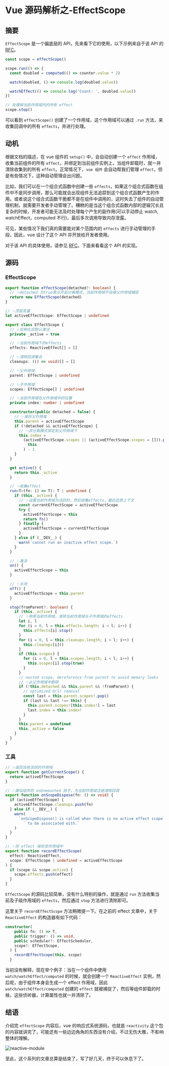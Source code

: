 # Vue 源码解析之-EffectScope

## 摘要

`EffectScope` 是一个偏底层的 API，先来看下它的使用，以下示例来自于该 API 的 [RFC](https://github.com/vuejs/rfcs/blob/master/active-rfcs/0041-reactivity-effect-scope.md)。

```js
const scope = effectScope()

scope.run(() => {
  const doubled = computed(() => counter.value * 2)

  watch(doubled, () => console.log(doubled.value))

  watchEffect(() => console.log('Count: ', doubled.value))
})

// 处理掉当前作用域内的所有 effect
scope.stop()
```

可以看到 `effectScope()` 创建了一个作用域，这个作用域可以通过 `.run` 方法，来收集回调中的所有 `effects`，并进行处理。

## 动机

根据文档的描述，在 vue 组件的 `setup()` 中，会自动创建一个 `effect` 作用域， 收集当前组件的所有 `effect`，并绑定到当前组件实例上，当组件卸载时，就一并清除收集到的所有 `effect`。正常情况下，`vue 组件` 会自动帮我们管理 `effect`，但是有些情况下，这种自动管理会出问题。

比如，我们可以在一个组合式函数中创建一些 `effects`，如果这个组合式函数在组件中不是同步调用，那么可能就会出现组件无法追踪到这个组合式函数产生的作用。或者说这个组合式函数干脆都不是在组件中调用的，这时失去了组件的自动管理机制，就需要开发者手动管理了。糟糕的是当这个组合式函数内部的逻辑冗长且复杂的时候，开发者可能无法及时处理每个产生的副作用(可以手动停止 watch, watchEffect，computed 不行)，最后多次调用导致内存泄露。

可见，某些情况下我们真的需要能对某个范围内的 `effects` 进行手动管理的手段，因此，vue 设计了这个 API 并开放给开发者使用。

对于该 API 的具体使用，请参见 [RFC](https://github.com/vuejs/rfcs/blob/master/active-rfcs/0041-reactivity-effect-scope.md)。下面来看看这个 API 的实现。

## 源码

### EffectScope

```ts
export function effectScope(detached?: boolean) {
  // ✨detached 为true表示开启分离模式，当前作用域不会被父作用域捕捉
  return new EffectScope(detached)
}

// ✨顶层变量
let activeEffectScope: EffectScope | undefined

export class EffectScope {
  // ✨实例化后默认激活
  private _active = true

  // ✨当前作用域下的effects
  effects: ReactiveEffect[] = []

  // ✨清除回调集合
  cleanups: (() => void)[] = []

  // ✨父作用域
  parent: EffectScope | undefined

  // ✨子作用域
  scopes: EffectScope[] | undefined

  // ✨当前作用域在父作用域中的位置
  private index: number | undefined

  constructor(public detached = false) {
    // ✨保存父作用域
    this.parent = activeEffectScope
    if (!detached && activeEffectScope) {
      // ✨非分离模式绑定到父作用域下
      this.index =
        (activeEffectScope.scopes || (activeEffectScope.scopes = [])).push(
          this
        ) - 1
    }
  }

  get active() {
    return this._active
  }

  // ✨收集effect
  run<T>(fn: () => T): T | undefined {
    if (this._active) {
      // ✨设置当前作用域为活跃的，然后收集effects，最后还原上下文
      const currentEffectScope = activeEffectScope
      try {
        activeEffectScope = this
        return fn()
      } finally {
        activeEffectScope = currentEffectScope
      }
    } else if (__DEV__) {
      warn(`cannot run an inactive effect scope.`)
    }
  }

  // ✨激活
  on() {
    activeEffectScope = this
  }

  // ✨关闭
  off() {
    activeEffectScope = this.parent
  }

  stop(fromParent?: boolean) {
    if (this._active) {
      // ✨停用当前作用域，清除当前作用域与子作用域的effects
      let i, l
      for (i = 0, l = this.effects.length; i < l; i++) {
        this.effects[i].stop()
      }
      for (i = 0, l = this.cleanups.length; i < l; i++) {
        this.cleanups[i]()
      }
      if (this.scopes) {
        for (i = 0, l = this.scopes.length; i < l; i++) {
          this.scopes[i].stop(true)
        }
      }
      // nested scope, dereference from parent to avoid memory leaks
      // ✨从父作用域中删除
      if (!this.detached && this.parent && !fromParent) {
        // optimized O(1) removal
        const last = this.parent.scopes!.pop()
        if (last && last !== this) {
          this.parent.scopes![this.index!] = last
          last.index = this.index!
        }
      }
      this.parent = undefined
      this._active = false
    }
  }
}
```

### 工具

```ts
// ✨返回当前活跃的作用域
export function getCurrentScope() {
  return activeEffectScope
}

// ✨类似组件的 onUnmounted 钩子，为当前作用域注册清除回调
export function onScopeDispose(fn: () => void) {
  if (activeEffectScope) {
    activeEffectScope.cleanups.push(fn)
  } else if (__DEV__) {
    warn(
      `onScopeDispose() is called when there is no active effect scope` +
        ` to be associated with.`
    )
  }
}

// ✨将 effect 保存至作用域中
export function recordEffectScope(
  effect: ReactiveEffect,
  scope: EffectScope | undefined = activeEffectScope
) {
  if (scope && scope.active) {
    scope.effects.push(effect)
  }
}
```

`EffectScope` 的源码比较简单，没有什么特别的操作，就是通过 `run` 方法收集当前及子级作用域的 `effects`，然后通过 `stop` 方法进行清除即可。

这里关于 `recordEffectScope` 方法稍微提一下。在之前的 effect 文章中，关于 `ReactiveEffect` 的构造器有如下代码：

```ts
constructor(
    public fn: () => T,
    public trigger: () => void,
    public scheduler?: EffectScheduler,
    scope?: EffectScope,
  ) {
    recordEffectScope(this, scope)
  }
```

当初没有解释，现在举个例子：当在一个组件中使用 `watch/watchEffect/computed` 的时候，就会创建一个 `ReactiveEffect` 实例，然后呢，由于组件本身会生成一个 effect 作用域，因此 `watch/watchEffect/computed` 创建的 `effect` 就被捕捉了，然后等组件卸载的时候，这些侦听器，计算属性也就一并清除了。

## 结语

介绍完 `effectScope` 内容后，vue 的响应式系统源码，也就是 `reactivity` 这个包的内容就讲完了，可能还有一些边边角角的东西没有介绍，不过无伤大雅，不影响整体的理解。

<img class="image" src="./images/reactive-module.png" alt="reactive-module" />

至此，这个系列的文章总算是结束了，写了好几天，终于可以休息下了。
